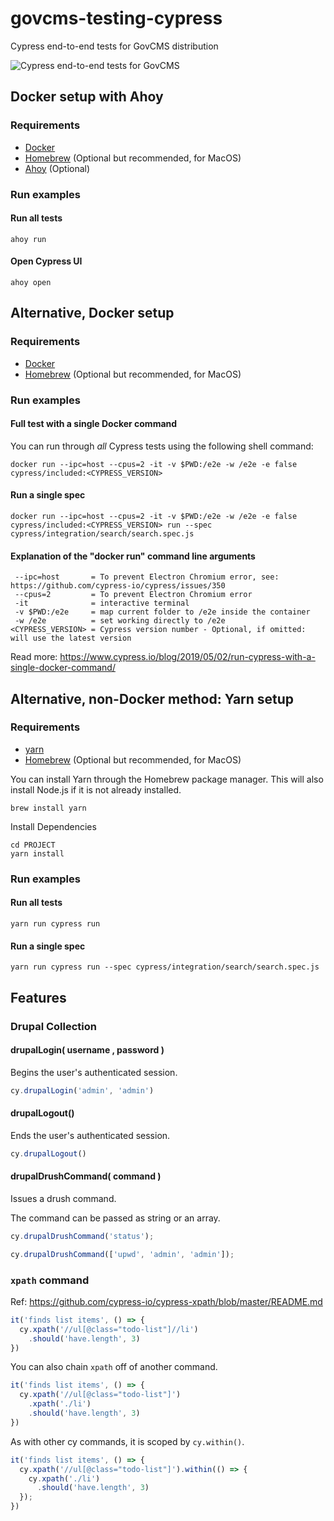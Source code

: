 # govcms-testing-cypress

Cypress end-to-end tests for GovCMS distribution

![Cypress end-to-end tests for GovCMS](https://github.com/govcms-testing/govcms-testing-cypress/workflows/Cypress%20end-to-end%20tests%20for%20GovCMS/badge.svg?branch=master)

## Docker setup with Ahoy

### Requirements
* [Docker](https://docs.docker.com/install/)
* [Homebrew](https://brew.sh/) (Optional but recommended, for MacOS)
* [Ahoy](https://github.com/ahoy-cli/ahoy) (Optional)

### Run examples

#### Run all tests
```
ahoy run
```

#### Open Cypress UI
```
ahoy open
```

## Alternative, Docker setup

### Requirements
* [Docker](https://docs.docker.com/install/)
* [Homebrew](https://brew.sh/) (Optional but recommended, for MacOS)

### Run examples

#### Full test with a single Docker command
You can run through _all_ Cypress tests using the following shell command:
```
docker run --ipc=host --cpus=2 -it -v $PWD:/e2e -w /e2e -e false cypress/included:<CYPRESS_VERSION>
```

#### Run a single spec
```
docker run --ipc=host --cpus=2 -it -v $PWD:/e2e -w /e2e -e false cypress/included:<CYPRESS_VERSION> run --spec cypress/integration/search/search.spec.js
```

#### Explanation of the "docker run" command line arguments
```
 --ipc=host       = To prevent Electron Chromium error, see: https://github.com/cypress-io/cypress/issues/350
 --cpus=2         = To prevent Electron Chromium error
 -it              = interactive terminal
 -v $PWD:/e2e     = map current folder to /e2e inside the container
 -w /e2e          = set working directly to /e2e
<CYPRESS_VERSION> = Cypress version number - Optional, if omitted: will use the latest version
 ```

Read more: https://www.cypress.io/blog/2019/05/02/run-cypress-with-a-single-docker-command/

## Alternative, non-Docker method: Yarn setup

### Requirements
* [yarn](https://yarnpkg.com/en/)
* [Homebrew](https://brew.sh/) (Optional but recommended, for MacOS)

You can install Yarn through the Homebrew package manager. This will also install Node.js if it is not already installed.

```
brew install yarn
```

Install Dependencies

```
cd PROJECT
yarn install
```

### Run examples

#### Run all tests
```
yarn run cypress run
```

#### Run a single spec
```
yarn run cypress run --spec cypress/integration/search/search.spec.js
```

## Features

### Drupal Collection

#### drupalLogin( username , password )
Begins the user's authenticated session.
```JavaScript
cy.drupalLogin('admin', 'admin')
```

#### drupalLogout()
Ends the user's authenticated session.
```JavaScript
cy.drupalLogout()
```

#### drupalDrushCommand( command )
Issues a drush command.

The command can be passed as string or an array.
```JavaScript
cy.drupalDrushCommand('status');

cy.drupalDrushCommand(['upwd', 'admin', 'admin']);
```

### `xpath` command

Ref: https://github.com/cypress-io/cypress-xpath/blob/master/README.md

```js
it('finds list items', () => {
  cy.xpath('//ul[@class="todo-list"]//li')
    .should('have.length', 3)
})
```

You can also chain `xpath` off of another command.

```js
it('finds list items', () => {
  cy.xpath('//ul[@class="todo-list"]')
    .xpath('./li')
    .should('have.length', 3)
})
```

As with other cy commands, it is scoped by `cy.within()`.

```js
it('finds list items', () => {
  cy.xpath('//ul[@class="todo-list"]').within(() => {
    cy.xpath('./li')
      .should('have.length', 3)
  });
})
```
